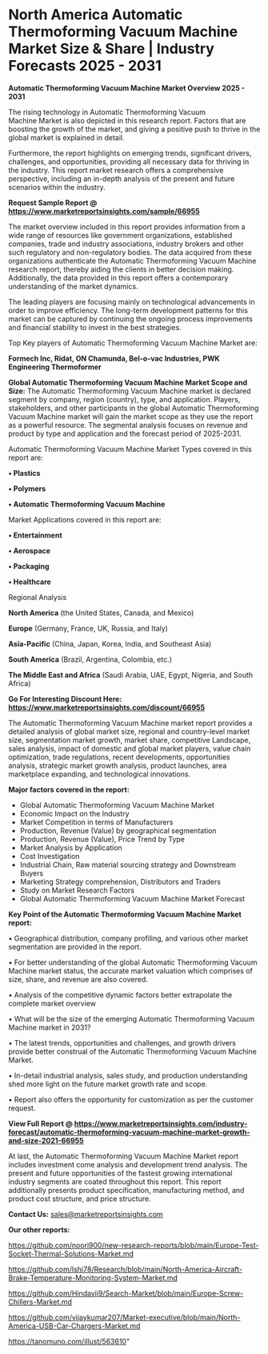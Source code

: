 # North America Automatic Thermoforming Vacuum Machine Market Size & Share | Industry Forecasts 2025 - 2031

<Strong> Automatic Thermoforming Vacuum Machine Market Overview 2025 - 2031</strong>

The rising technology in Automatic Thermoforming Vacuum Machine Market is also depicted in this research report. Factors that are boosting the growth of the market, and giving a positive push to thrive in the global market is explained in detail.

Furthermore, the report highlights on emerging trends, significant drivers, challenges, and opportunities, providing all necessary data for thriving in the industry. This report market research offers a comprehensive perspective, including an in-depth analysis of the present and future scenarios within the industry.

<strong>Request Sample Report @ <a href=https://www.marketreportsinsights.com/sample/66955>https://www.marketreportsinsights.com/sample/66955</a></strong>

The market overview included in this report provides information from a wide range of resources like government organizations, established companies, trade and industry associations, industry brokers and other such regulatory and non-regulatory bodies. The data acquired from these organizations authenticate the Automatic Thermoforming Vacuum Machine research report, thereby aiding the clients in better decision making. Additionally, the data provided in this report offers a contemporary understanding of the market dynamics.

The leading players are focusing mainly on technological advancements in order to improve efficiency. The long-term development patterns for this market can be captured by continuing the ongoing process improvements and financial stability to invest in the best strategies.

Top Key players of Automatic Thermoforming Vacuum Machine Market are:

<strong>Formech Inc, Ridat, ON Chamunda, Bel-o-vac Industries, PWK Engineering Thermoformer</strong>

<strong><b>Global Automatic Thermoforming Vacuum Machine Market Scope and Size:</b></strong>
The Automatic Thermoforming Vacuum Machine market is declared segment by company, region (country), type, and application. Players, stakeholders, and other participants in the global Automatic Thermoforming Vacuum Machine market will gain the market scope as they use the report as a powerful resource. The segmental analysis focuses on revenue and product by type and application and the forecast period of 2025-2031.

Automatic Thermoforming Vacuum Machine Market Types covered in this report are:

<strong>• Plastics

• Polymers

• Automatic Thermoforming Vacuum Machine</strong>

Market Applications covered in this report are:

<strong>• Entertainment

• Aerospace

• Packaging

• Healthcare</strong> 

Regional Analysis

<strong>North America</strong> (the United States, Canada, and Mexico)

<strong>Europe</strong> (Germany, France, UK, Russia, and Italy)

<strong>Asia-Pacific</strong> (China, Japan, Korea, India, and Southeast Asia)

<strong>South America</strong> (Brazil, Argentina, Colombia, etc.)

<strong>The Middle East and Africa</strong> (Saudi Arabia, UAE, Egypt, Nigeria, and South Africa)

<strong>Go For Interesting Discount Here: <a href=https://www.marketreportsinsights.com/discount/66955>https://www.marketreportsinsights.com/discount/66955</a></strong>

The Automatic Thermoforming Vacuum Machine market report provides a detailed analysis of global market size, regional and country-level market size, segmentation market growth, market share, competitive Landscape, sales analysis, impact of domestic and global market players, value chain optimization, trade regulations, recent developments, opportunities analysis, strategic market growth analysis, product launches, area marketplace expanding, and technological innovations.

<strong><b>Major factors covered in the report:</b></strong>
<ul>
  <li>Global Automatic Thermoforming Vacuum Machine Market </li>
  <li>Economic Impact on the Industry</li>
  <li>Market Competition in terms of Manufacturers</li>
  <li>Production, Revenue (Value) by geographical segmentation</li>
  <li>Production, Revenue (Value), Price Trend by Type</li>
  <li>Market Analysis by Application</li>
  <li>Cost Investigation</li>
  <li>Industrial Chain, Raw material sourcing strategy and Downstream Buyers</li>
  <li>Marketing Strategy comprehension, Distributors and Traders</li>
  <li>Study on Market Research Factors</li>
  <li>Global Automatic Thermoforming Vacuum Machine Market Forecast</li>
</ul>

<strong><b>Key Point of the Automatic Thermoforming Vacuum Machine Market report:</b></strong>

• Geographical distribution, company profiling, and various other market segmentation are provided in the report.

• For better understanding of the global Automatic Thermoforming Vacuum Machine market status, the accurate market valuation which comprises of size, share, and revenue are also covered.

• Analysis of the competitive dynamic factors better extrapolate the complete market overview

• What will be the size of the emerging Automatic Thermoforming Vacuum Machine market in 2031?

• The latest trends, opportunities and challenges, and growth drivers provide better construal of the Automatic Thermoforming Vacuum Machine Market.

• In-detail industrial analysis, sales study, and production understanding shed more light on the future market growth rate and scope.

• Report also offers the opportunity for customization as per the customer request.

<strong><b>View Full Report @ <a href=https://www.marketreportsinsights.com/industry-forecast/automatic-thermoforming-vacuum-machine-market-growth-and-size-2021-66955>https://www.marketreportsinsights.com/industry-forecast/automatic-thermoforming-vacuum-machine-market-growth-and-size-2021-66955</a></b></strong>


At last, the Automatic Thermoforming Vacuum Machine Market report includes investment come analysis and development trend analysis. The present and future opportunities of the fastest growing international industry segments are coated throughout this report. This report additionally presents product specification, manufacturing method, and product cost structure, and price structure.

<strong>Contact Us:</strong>
sales@marketreportsinsights.com

<strong>Our other reports:</strong>

<a href=https://github.com/noori900/new-research-reports/blob/main/Europe-Test-Socket-Thermal-Solutions-Market.md>https://github.com/noori900/new-research-reports/blob/main/Europe-Test-Socket-Thermal-Solutions-Market.md</a>

<a href=https://github.com/Ishi78/Research/blob/main/North-America-Aircraft-Brake-Temperature-Monitoring-System-Market.md>https://github.com/Ishi78/Research/blob/main/North-America-Aircraft-Brake-Temperature-Monitoring-System-Market.md</a>

<a href=https://github.com/Hindavii9/Search-Market/blob/main/Europe-Screw-Chillers-Market.md>https://github.com/Hindavii9/Search-Market/blob/main/Europe-Screw-Chillers-Market.md</a>

<a href=https://github.com/vijaykumar207/Market-executive/blob/main/North-America-USB-Car-Chargers-Market.md>https://github.com/vijaykumar207/Market-executive/blob/main/North-America-USB-Car-Chargers-Market.md</a>

<a href=https://tanomuno.com/illust/563610>https://tanomuno.com/illust/563610</a>"
